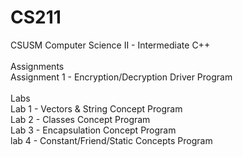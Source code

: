 # CS211
CSUSM Computer Science II - Intermediate C++ <br />
<br />
Assignments <br />
Assignment 1 - Encryption/Decryption Driver Program <br />
<br />
Labs <br />
Lab 1 - Vectors & String Concept Program <br />
Lab 2 - Classes Concept Program <br />
Lab 3 - Encapsulation Concept Program <br />
lab 4 - Constant/Friend/Static Concepts Program <br />
